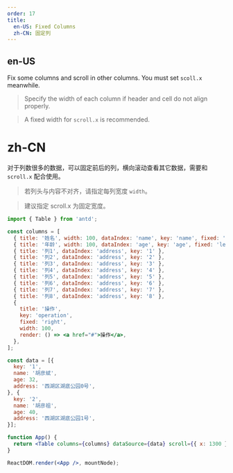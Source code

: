 ```yaml
---
order: 17
title:
  en-US: Fixed Columns
  zh-CN: 固定列
---
```


## en-US

Fix some columns and scroll in other columns. You must set `scoll.x` meanwhile.

> Specify the width of each column if header and cell do not align properly.

> A fixed width for `scroll.x` is recommended.

# zh-CN

对于列数很多的数据，可以固定前后的列，横向滚动查看其它数据，需要和 `scroll.x` 配合使用。

> 若列头与内容不对齐，请指定每列宽度 `width`。

> 建议指定 scroll.x 为固定宽度。

````jsx
import { Table } from 'antd';

const columns = [
  { title: '姓名', width: 100, dataIndex: 'name', key: 'name', fixed: 'left' },
  { title: '年龄', width: 100, dataIndex: 'age', key: 'age', fixed: 'left' },
  { title: '列1', dataIndex: 'address', key: '1' },
  { title: '列2', dataIndex: 'address', key: '2' },
  { title: '列3', dataIndex: 'address', key: '3' },
  { title: '列4', dataIndex: 'address', key: '4' },
  { title: '列5', dataIndex: 'address', key: '5' },
  { title: '列6', dataIndex: 'address', key: '6' },
  { title: '列7', dataIndex: 'address', key: '7' },
  { title: '列8', dataIndex: 'address', key: '8' },
  {
    title: '操作',
    key: 'operation',
    fixed: 'right',
    width: 100,
    render: () => <a href="#">操作</a>,
  },
];

const data = [{
  key: '1',
  name: '胡彦斌',
  age: 32,
  address: '西湖区湖底公园0号',
}, {
  key: '2',
  name: '胡彦祖',
  age: 40,
  address: '西湖区湖底公园1号',
}];

function App() {
  return <Table columns={columns} dataSource={data} scroll={{ x: 1300 }} />;
}

ReactDOM.render(<App />, mountNode);
````
